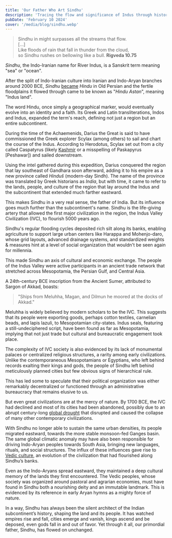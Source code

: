 ```yaml
---
title: 'Our Father Who Art Sindhu'
description: 'Tracing the flow and significance of Indus through history'
pubDate: 'February 10 2024'
cover: '/media/blog/sindhu.webp'
---
```


> Sindhu in might surpasses all the streams that flow.<br/>\[...] <br/>Like floods of rain that fall in thunder from the cloud,<br/>so Sindhu rushes on bellowing like a bull.
> **Rigveda 10.75**

_Sindhu_, the Indo-Iranian name for River Indus, is a Sanskrit term meaning "sea" or "ocean".

After the split of Indo-Iranian culture into Iranian and Indo-Aryan branches around 2000 BCE, _Sindhu_ [became](https://en.wikipedia.org/wiki/Proto-Iranian_language#Development_into_Old_Iranian) _Hindu_ in Old Persian and the fertile floodplains it flowed through came to be known as "_Hindu Astan_", meaning "Indus land".

The word Hindu, once simply a geographical marker, would eventually evolve into an identity and a faith. Its Greek and Latin transliterations, Indos and Indus, expanded the term's reach, defining not just a region but an entire subcontinent.

During the time of the Achaemenids, Darius the Great is said to have commissioned the Greek explorer Scylax (among others) to sail and chart the course of the Indus. According to Herodotus, Scylax set out from a city called Caspatyrus (likely [Kashmir](http://www.perseus.tufts.edu/hopper/text?doc=Perseus%3Atext%3A1999.04.0064%3Aentry%3Dcaspatyrus-geo) or a misspelling of Paskapyrus \[Peshawar]) and sailed downstream.

Using the intel gathered during this expedition, Darius conquered the region that lay southeast of Gandhara soon afterward, adding it to his empire as a new province called _Hinduš_ (modern-day Sindh). The name of the province was translated by Greek historians as _India_, but with time, it came to refer to the lands, people, and culture of the region that lay around the Indus and the subcontinent that extended much farther eastward.

This makes Sindhu in a very real sense, the father of India. But its influence goes much further than the subcontinent's name. Sindhu is the life-giving artery that allowed the first major civilization in the region, the Indus Valley Civilization (IVC), to flourish 5000 years ago.

Sindhu's regular flooding cycles deposited rich silt along its banks, enabling agriculture to support large urban centers like Harappa and Mohenjo-daro, whose grid layouts, advanced drainage systems, and standardized weights & measures hint at a level of social organization that wouldn't be seen again for millennia.

This made Sindhu an axis of cultural and economic exchange. The people of the Indus Valley were active participants in an ancient trade network that stretched across Mesopotamia, the Persian Gulf, and Central Asia.

A 24th-century BCE inscription from the Ancient Sumer, attributed to Sargon of Akkad, boasts:

> "Ships from Meluhha, Magan, and Dilmun he moored at the docks of Akkad."

Meluhha is widely believed by modern scholars to be the IVC. This suggests that its people were exporting goods, perhaps cotton textiles, carnelian beads, and lapis lazuli, to Mesopotamian city-states. Indus seals, featuring a still-undeciphered script, have been found as far as Mesopotamia, implying that not just trade but cultural and bureaucratic engagement took place.

The complexity of IVC society is also evidenced by its lack of monumental palaces or centralized religious structures, a rarity among early civilizations. Unlike the contemporaneous Mesopotamians or Egyptians, who left behind records exalting their kings and gods, the people of Sindhu left behind meticulously planned cities but few obvious signs of hierarchical rule.

This has led some to speculate that their political organization was either remarkably decentralized or functioned through an administrative bureaucracy that remains elusive to us.

But even great civilizations are at the mercy of nature. By 1700 BCE, the IVC had declined and most of its cities had been abandoned, possibly due to an abrupt century-long [global drought](https://en.wikipedia.org/wiki/4.2-kiloyear_event) that disrupted and caused the collapse of many other contemporary civilizations.

With Sindhu no longer able to sustain the same urban densities, its people migrated eastward, towards the more stable monsoon-fed Ganges basin. The same global climatic anomaly may have also been responsible for driving Indo-Aryan peoples towards South Asia, bringing new languages, rituals, and social structures. The influx of these influences gave rise to [Vedic culture](https://en.wikipedia.org/wiki/Vedic_period), an evolution of the civilization that had flourished along Sindhu’s banks.

Even as the Indo-Aryans spread eastward, they maintained a deep cultural memory of the lands they first encountered. The Vedic peoples, whose society was organized around pastoral and agrarian economies, must have found in Sindhu both a nourishing deity and an immutable landmark. This is evidenced by its reference in early Aryan hymns as a mighty force of nature.

In a way, Sindhu has always been the silent architect of the Indian subcontinent’s history, shaping the land and its people. It has watched empires rise and fall, cities emerge and vanish, kings ascend and be deposed, even gods fall in and out of favor. Yet through it all, our primordial father, Sindhu, has flowed on unchanged.
